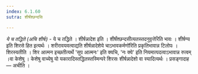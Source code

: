 ```yaml
---
index: 6.1.60
sutra: शीर्षंश्छन्दसि

---
```

_ये च तद्धिते (अचि शीर्षः)_ - ये च तद्धिते । शीर्षन्नादेश इति । शीर्षंश्छन्दसीत्यतस्तदनुवृत्तेरिति भावः । शीर्षण्य इति शिरसे हित इत्यर्थः । शरीरावयवत्वाद्यति शीर्षन्नादेशेये चाऽभावकर्मणो॑रिति प्रकृतिभावान्न टिलोपः । शिरस्यतीति । शिर आत्मन इच्छतीत्यर्थे 'सुप आत्मनः' इति क्यचि, 'नः क्ये' इति नियमात्पदत्वाऽभावान्न रुत्वम् ।वा केशेषु । केशेषु वाच्येषु यो यकारादिस्तद्धितस्तस्मिन्परे शिरसः शीर्षन्नादेशो वा स्यादित्यर्थः । प्रसङ्गादाह — अचीति ।